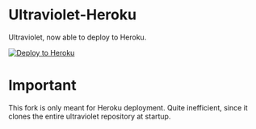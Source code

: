 # Ultraviolet-Heroku
Ultraviolet, now able to deploy to Heroku.

[![Deploy to Heroku](https://raw.githubusercontent.com/BinBashBanana/deploy-buttons/master/buttons/remade/heroku.svg)](https://heroku.com/deploy/?template=https://github.com/DakshG07/ultraviolet-node)

# Important
This fork is only meant for Heroku deployment.
Quite inefficient, since it clones the entire ultraviolet repository at startup.
